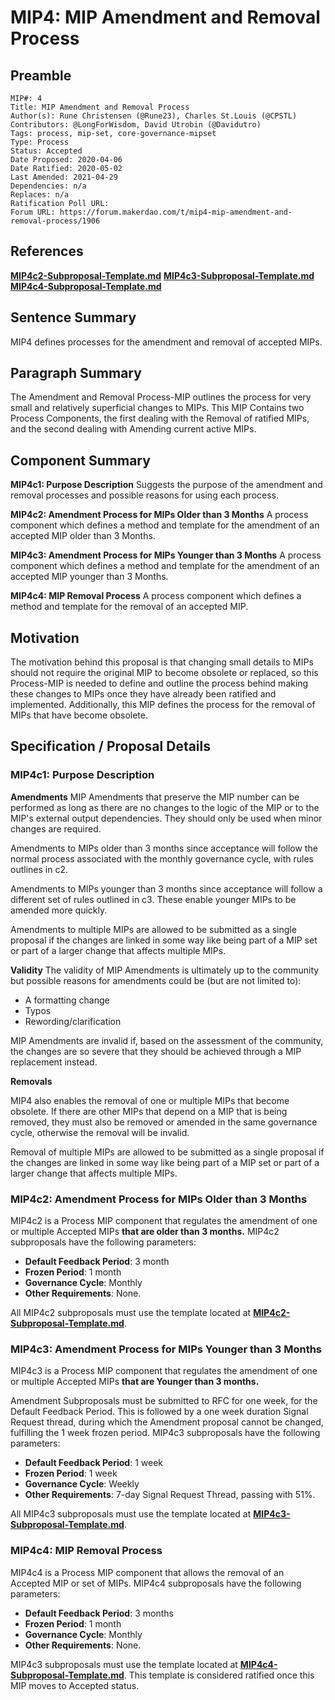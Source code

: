 # MIP4: MIP Amendment and Removal Process

## Preamble

```
MIP#: 4
Title: MIP Amendment and Removal Process
Author(s): Rune Christensen (@Rune23), Charles St.Louis (@CPSTL)
Contributors: @LongForWisdom, David Utrobin (@Davidutro)
Tags: process, mip-set, core-governance-mipset
Type: Process
Status: Accepted
Date Proposed: 2020-04-06
Date Ratified: 2020-05-02
Last Amended: 2021-04-29
Dependencies: n/a
Replaces: n/a
Ratification Poll URL:
Forum URL: https://forum.makerdao.com/t/mip4-mip-amendment-and-removal-process/1906
  ```

## References

**[MIP4c2-Subproposal-Template.md](MIP4c2-Subproposal-Template.md)**
**[MIP4c3-Subproposal-Template.md](MIP4c3-Subproposal-Template.md)**
**[MIP4c4-Subproposal-Template.md](MIP4c4-Subproposal-Template.md)**

## Sentence Summary

MIP4 defines processes for the amendment and removal of accepted MIPs.

## Paragraph Summary

The Amendment and Removal Process-MIP outlines the process for very small and relatively superficial changes to MIPs. This MIP Contains two Process Components, the first dealing with the Removal of ratified MIPs, and the second dealing with Amending current active MIPs.

## Component Summary

**MIP4c1: Purpose Description**
Suggests the purpose of the amendment and removal processes and possible reasons for using each process.

**MIP4c2: Amendment Process for MIPs Older than 3 Months**
A process component which defines a method and template for the amendment of an accepted MIP older than 3 Months.

**MIP4c3: Amendment Process for MIPs Younger than 3 Months**
A process component which defines a method and template for the amendment of an accepted MIP younger than 3 Months.

**MIP4c4: MIP Removal Process**
A process component which defines a method and template for the removal of an accepted MIP.

## Motivation

The motivation behind this proposal is that changing small details to MIPs should not require the original MIP to become obsolete or replaced, so this Process-MIP is needed to define and outline the process behind making these changes to MIPs once they have already been ratified and implemented. Additionally, this MIP defines the process for the removal of MIPs that have become obsolete.

## Specification / Proposal Details

### MIP4c1: Purpose Description

**Amendments**
MIP Amendments that preserve the MIP number can be performed as long as there are no changes to the logic of the MIP or to the MIP's external output dependencies. They should only be used when minor changes are required.

Amendments to MIPs older than 3 months since acceptance will follow the normal process associated with the monthly governance cycle, with rules outlines in c2.

Amendments to MIPs younger than 3 months since acceptance will follow a different set of rules outlined in c3. These enable younger MIPs to be amended more quickly.

Amendments to multiple MIPs are allowed to be submitted as a single proposal if the changes are linked in some way like being part of a MIP set or part of a larger change that affects multiple MIPs.

**Validity**
The validity of MIP Amendments is ultimately up to the community but possible reasons for amendments could be (but are not limited to):

- A formatting change
- Typos
- Rewording/clarification

MIP Amendments are invalid if, based on the assessment of the community, the changes are so severe that they should be achieved through a MIP replacement instead.

**Removals**

MIP4 also enables the removal of one or multiple MIPs that become obsolete. If there are other MIPs that depend on a MIP that is being removed, they must also be removed or amended in the same governance cycle, otherwise the removal will be invalid.

Removal of multiple MIPs are allowed to be submitted as a single proposal if the changes are linked in some way like being part of a MIP set or part of a larger change that affects multiple MIPs.

### MIP4c2: Amendment Process for MIPs Older than 3 Months

MIP4c2 is a Process MIP component that regulates the amendment of one or multiple Accepted MIPs **that are older than 3 months.** MIP4c2 subproposals have the following parameters:

- **Default Feedback Period**: 3 month
- **Frozen Period**: 1 month
- **Governance Cycle**: Monthly
- **Other Requirements**: None.

All MIP4c2 subproposals must use the template located at **[MIP4c2-Subproposal-Template.md](MIP4c2-Subproposal-Template.md)**.

### MIP4c3: Amendment Process for MIPs Younger than 3 Months

MIP4c3 is a Process MIP component that regulates the amendment of one or multiple Accepted MIPs **that are Younger than 3 months.**

Amendment Subproposals must be submitted to RFC for one week, for the Default Feedback Period. This is followed by a one week duration Signal Request thread, during which the Amendment proposal cannot be changed, fulfilling the 1 week frozen period. MIP4c3 subproposals have the following parameters:

- **Default Feedback Period**: 1 week
- **Frozen Period**: 1 week
- **Governance Cycle**: Weekly
- **Other Requirements**: 7-day Signal Request Thread, passing with 51%.

All MIP4c3 subproposals must use the template located at **[MIP4c3-Subproposal-Template.md](MIP4c3-Subproposal-Template.md)**.

### MIP4c4: MIP Removal Process

MIP4c4 is a Process MIP component that allows the removal of an Accepted MIP or set of MIPs. MIP4c4 subproposals have the following parameters:

- **Default Feedback Period**: 3 months
- **Frozen Period**: 1 month
- **Governance Cycle**: Monthly
- **Other Requirements**: None.

MIP4c3 subproposals must use the template located at **[MIP4c4-Subproposal-Template.md](MIP4c4-Subproposal-Template.md)**. This template is considered ratified once this MIP moves to Accepted status.
